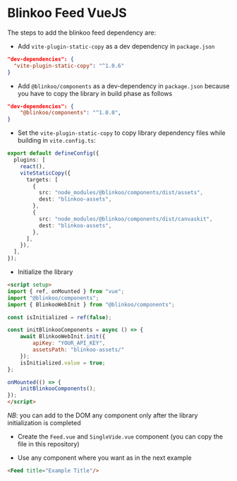 # Blinkoo Feed VueJS

The steps to add the blinkoo feed dependency are:

- Add `vite-plugin-static-copy` as a dev dependency in `package.json`
```json
"dev-dependencies": {
  "vite-plugin-static-copy": "^1.0.6"
}
```
- Add `@blinkoo/components` as a dev-dependency in `package.json` because you have to copy the library in build phase as follows
```json
"dev-dependencies": {
    "@blinkoo/components": "^1.0.0",
}
```
- Set the `vite-plugin-static-copy` to copy library dependency files while building in `vite.config.ts`:
```ts
export default defineConfig({
  plugins: [
    react(),
    viteStaticCopy({
      targets: [
        {
          src: "node_modules/@blinkoo/components/dist/assets",
          dest: "blinkoo-assets",
        },
        {
          src: "node_modules/@blinkoo/components/dist/canvaskit",
          dest: "blinkoo-assets",
        },
      ],
    }),
  ],
});
```

- Initialize the library
```html
<script setup>
import { ref, onMounted } from "vue";
import "@blinkoo/components";
import { BlinkooWebInit } from "@blinkoo/components";

const isInitialized = ref(false);

const initBlinkooComponents = async () => {
    await BlinkooWebInit.init({
        apiKey: "YOUR_API_KEY",
        assetsPath: "blinkoo-assets/"
    });
    isInitialized.value = true;
};

onMounted(() => {
    initBlinkooComponents();
});
</script>
```
*NB*: you can add to the DOM any component only after the library initialization is completed

- Create the `Feed.vue` and `SingleVide.vue` component (you can copy the file in this repository)

- Use any component where you want as in the next example

```html
<Feed title="Example Title"/>
```
